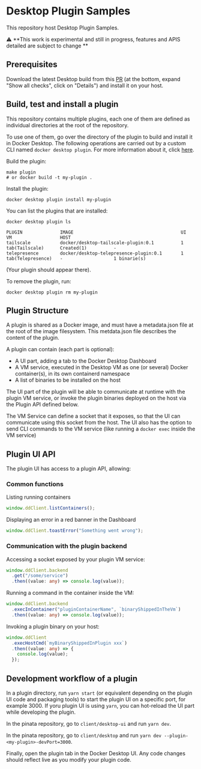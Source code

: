 # Desktop Plugin Samples

This repository host Desktop Plugin Samples.

:warning: **This work is experimental and still in progress, features and APIS detailed are subject to change **

## Prerequisites

Download the latest Desktop build from this [PR](https://github.com/docker/pinata/pull/16496) (at the bottom, expand "Show all checks", click on "Details") and install it on your host.

## Build, test and install a plugin

This repository contains multiple plugins, each one of them are defined as individual directories at the root of the repository.

To use one of them, go over the directory of the plugin to build and install it in Docker Desktop. The following operations are carried out by a custom CLI named `docker desktop plugin`. For more information about it, click [here](https://github.com/docker/pinata/tree/desktop-plugins/desktop-plugin).

Build the plugin:

```cli
make plugin
# or docker build -t my-plugin .
```

Install the plugin:

```cli
docker desktop plugin install my-plugin
```

You can list the plugins that are installed:

```cli
docker desktop plugin ls

PLUGIN              IMAGE                                        UI                    VM                  HOST
tailscale           docker/desktop-tailscale-plugin:0.1          1 tab(Tailscale)      Created(1)          -
telepresence        docker/desktop-telepresence-plugin:0.1       1 tab(Telepresence)   -                   1 binarie(s)
```

(Your plugin should appear there).

To remove the plugin, run:

```cli
docker desktop plugin rm my-plugin
```

## Plugin Structure

A plugin is shared as a Docker image, and must have a metadata.json file at the root of the image filesystem.
This metdata.json file describes the content of the plugin.

A plugin can contain (each part is optional):

- A UI part, adding a tab to the Docker Desktop Dashboard
- A VM service, executed in the Desktop VM as one (or several) Docker container(s), in its own containerd namespace
- A list of binaries to be installed on the host

The UI part of the plugin will be able to communicate at runtime with the plugin VM service, or invoke the plugin binaries deployed on the host via the Plugin API defined below.

The VM Service can define a socket that it exposes, so that the UI can communicate using this socket from the host. The UI also has the option to send CLI commands to the VM service (like running a `docker exec` inside the VM service)

## Plugin UI API

The plugin UI has access to a plugin API, allowing:

### Common functions

Listing running containers

```typescript
window.ddClient.listContainers();
```

Displaying an error in a red banner in the Dashboard

```typescript
window.ddClient.toastError("Something went wrong");
```

### Communication with the plugin backend

Accessing a socket exposed by your plugin VM service:

```typescript
window.ddClient.backend
  .get("/some/service")
  .then((value: any) => console.log(value));
```

Running a command in the container inside the VM:

```typescript
window.ddClient.backend
  .execInContainer("pluginContainerName", `binaryShippedInTheVm`)
  .then((value: any) => console.log(value));
```

Invoking a plugin binary on your host:

```typescript
window.ddClient
  .execHostCmd(`myBinaryShippedInPlugin xxx`)
  .then((value: any) => {
    console.log(value);
  });
```

## Development workflow of a plugin

In a plugin directory, run `yarn start` (or equivalent depending on the plugin UI code and packaging tools) to start the plugin UI on a specific port, for example 3000. If yoru plugin UI is using `yarn`, you can hot-reload the UI part while developing the plugin.

In the pinata repository, go to `client/desktop-ui` and run `yarn dev`.

In the pinata repository, go to `client/desktop` and run `yarn dev --plugin-<my-plugin>-devPort=3000`.

Finally, open the plugin tab in the Docker Desktop UI. Any code changes should reflect live as you modify your plugin code.
